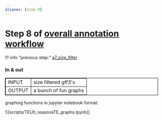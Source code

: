 ```yaml
---
aliases: [step 8]
---
```

# Step 8 of [overall annotation workflow](a0_overall_anno_workflow.md)
!!! info "previous step:"
    [a7_size_filter](a7_size_filter.md)

### In & out
<table cellpadding="5" style="border: 1px solid black">
    <tr style="border: 1px solid black">
        <td style="border: 1px solid black" >INPUT</td>
        <td style="border: 1px solid black">size filtered gff3's</td>
    </tr>
    <tr>
        <td style="border: 1px solid black">OUTPUT</td>
        <td style="border: 1px solid black">a bunch of fun graphs</td>
    </tr>
</table>

graphing functions in jupyter notebook format:

![[scripts/TEUlt_reasonaTE_graphs.ipynb]]

